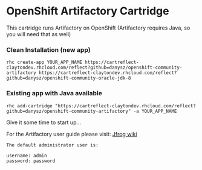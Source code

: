 # OpenShift Artifactory Cartridge

This cartridge runs Artifactory on OpenShift (Artifactory requires Java, so you will need that as well)

### Clean Installation (new app)

    rhc create-app YOUR_APP_NAME https://cartreflect-claytondev.rhcloud.com/reflect?github=danysz/openshift-community-artifactory https://cartreflect-claytondev.rhcloud.com/reflect?github=danysz/openshift-community-oracle-jdk-8

### Existing app with Java available

    rhc add-cartridge "https://cartreflect-claytondev.rhcloud.com/reflect?github=danysz/openshift-community-artifactory" -a YOUR_APP_NAME


Give it some time to start up...

For the Artifactory user guide please visit: [Jfrog wiki](http://wiki.jfrog.org/confluence/display/RTF)


    The default administrator user is:

    username: admin
    password: password
